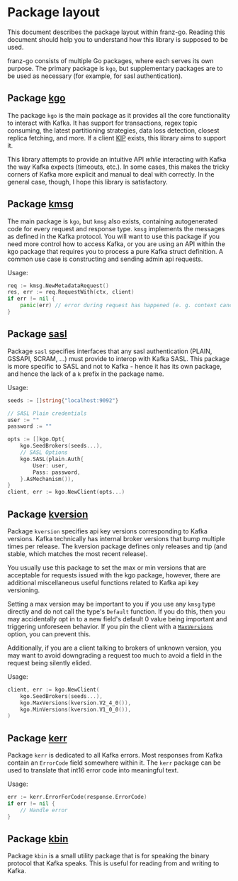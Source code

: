 # Package layout

This document describes the package layout within franz-go. Reading this
document should help you to understand how this library is supposed to be used.

franz-go consists of multiple Go packages, where each serves its own purpose.
The primary package is `kgo`, but supplementary packages are to be used as
necessary (for example, for sasl authentication).

## Package [kgo](https://pkg.go.dev/github.com/YenchangChan/franz-go/pkg/kgo)

The package `kgo` is the main package as it provides all the core functionality
to interact with Kafka.  It has support for transactions, regex topic
consuming, the latest partitioning strategies, data loss detection, closest
replica fetching, and more. If a client [KIP][1] exists, this library aims to
support it.

[1]: https://cwiki.apache.org/confluence/display/KAFKA/Kafka+Improvement+Proposals

This library attempts to provide an intuitive API _while_ interacting with
Kafka the way Kafka expects (timeouts, etc.). In some cases, this makes the
tricky corners of Kafka more explicit and manual to deal with correctly. In the
general case, though, I hope this library is satisfactory.

## Package [kmsg](https://pkg.go.dev/github.com/YenchangChan/franz-go/pkg/kmsg)

The main package is `kgo`, but `kmsg` also exists, containing autogenerated code
for every request and response type. `kmsg` implements the messages as defined
in the Kafka protocol. You will want to use this package if you need more
control how to access Kafka, or you are using an API within the kgo package
that requires you to process a pure Kafka struct definition. A common use case
is constructing and sending admin api requests.

Usage:

```go
req := kmsg.NewMetadataRequest()
res, err := req.RequestWith(ctx, client)
if err != nil {
    panic(err) // error during request has happened (e. g. context cancelled)
}
```

## Package [sasl](https://pkg.go.dev/github.com/YenchangChan/franz-go/pkg/sasl)

Package `sasl` specifies interfaces that any sasl authentication (PLAIN,
GSSAPI, SCRAM, ...) must provide to interop with Kafka SASL. This package is
more specific to SASL and not to Kafka - hence it has its own package, and
hence the lack of a `k` prefix in the package name.

Usage:

```go
seeds := []string{"localhost:9092"}

// SASL Plain credentials
user := ""
password := ""

opts := []kgo.Opt{
    kgo.SeedBrokers(seeds...),
    // SASL Options
    kgo.SASL(plain.Auth{
        User: user,
        Pass: password,
    }.AsMechanism()),
}
client, err := kgo.NewClient(opts...)
```

## Package [kversion](https://pkg.go.dev/github.com/YenchangChan/franz-go/pkg/kversion)

Package `kversion` specifies api key versions corresponding to Kafka versions.
Kafka technically has internal broker versions that bump multiple times per
release. The kversion package defines only releases and tip (and stable, which
matches the most recent release).

You usually use this package to set the max or min versions that are acceptable
for requests issued with the kgo package, however, there are additional
miscellaneous useful functions related to Kafka api key versioning.

Setting a max version may be important to you if you use any `kmsg` type
directly and do not call the type's `Default` function. If you do this, then
you may accidentally opt in to a new field's default 0 value being important
and triggering unforeseen behavior. If you pin the client with a
[`MaxVersions`](https://pkg.go.dev/github.com/YenchangChan/franz-go/pkg/kgo#MaxVersions)
option, you can prevent this.

Additionally, if you are a client talking to brokers of unknown version, you
may want to avoid downgrading a request too much to avoid a field in the
request being silently elided.

Usage:

```go
client, err := kgo.NewClient(
    kgo.SeedBrokers(seeds...),
    kgo.MaxVersions(kversion.V2_4_0()),
    kgo.MinVersions(kversion.V1_0_0()),
)
```

## Package [kerr](https://pkg.go.dev/github.com/YenchangChan/franz-go/pkg/kerr)

Package `kerr` is dedicated to all Kafka errors. Most responses from Kafka
contain an `ErrorCode` field somewhere within it. The `kerr` package can be
used to translate that int16 error code into meaningful text.

Usage:

```go
err := kerr.ErrorForCode(response.ErrorCode)
if err != nil {
    // Handle error
}
```

## Package [kbin](https://pkg.go.dev/github.com/YenchangChan/franz-go/pkg/kbin)

Package `kbin` is a small utility package that is for speaking the binary
protocol that Kafka speaks. This is useful for reading from and writing
to Kafka.
